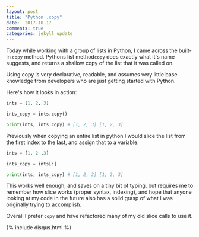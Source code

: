 ```yaml
---
layout: post
title: "Python .copy"
date:  2017-10-17
comments: true
categories: jekyll update
---
```


Today while working with a group of lists in Python, I came across the built-in `copy` method. Pythons list method`copy` does exactly what it's name suggests, and returns a shallow copy of the list that it was called on.

Using copy is very declarative, readable, and assumes very little base knowledge from developers who are just getting started with Python.

Here's how it looks in action:

```python
ints = [1, 2, 3]

ints_copy = ints.copy()

print(ints, ints_copy) # [1, 2, 3] [1, 2, 3]

```

Previously when copying an entire list in python I would slice the list from the first index to the last, and assign that to a variable.

```python
ints = [1, 2 ,3]

ints_copy = ints[:]

print(ints, ints_copy) # [1, 2, 3] [1, 2, 3]

```

This works well enough, and saves on a tiny bit of typing, but requires me to remember how slice works (proper syntax, indexing), and hope that anyone looking at my code in the future also has a solid grasp of what I was originally trying to accomplish.

Overall I prefer `copy` and have refactored many of my old slice calls to use it.

{% include disqus.html %}
